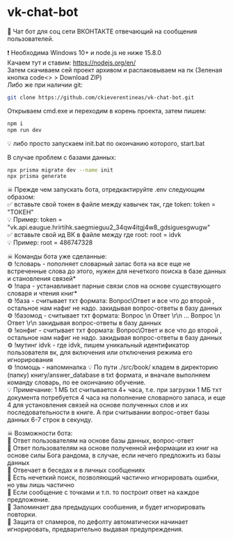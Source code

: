 # vk-chat-bot
💬 Чат бот для соц сети ВКОНТАКТЕ отвечающий на сообщения пользователей.

❗ Необходима Windows 10+ и node.js не ниже 15.8.0 <br />
Качаем тут и ставим: https://nodejs.org/en/ <br />
Затем скачиваем сей проект архивом и распаковываем на пк (Зеленая кнопка code<> > Download ZIP) <br />
Либо же при наличии git: <br />
```bash
git clone https://github.com/ckieverentineas/vk-chat-bot.git
```
Открываем cmd.exe и переходим в корень проекта, затем пишем: <br />
```bash
npm i
npm run dev
```

💡 либо просто запускаем init.bat по окончанию которого, start.bat <br />

В случае проблем с базами данных:
```bash
npx prisma migrate dev --name init
npx prisma generate
```

☠ Прежде чем запускать бота, отредкактируйте .env следующим образом: <br />
✅ вставьте свой токен в файле между кавычек так, где token: token = "ТОКЕН"<br />
💡 Пример: token = "vk.api.eaugue.hrirtihk.saegmieguu2_34qw4itgj4w8_gdsiguesgwugw" <br />
✅ вставьте свой ид ВК в файле между где root: root = idvk <br />
💡 Пример: root = 486747328 <br />

☠ Команды бота уже сделанные: <br />
⚙ !словарь - пополняет словарный запас бота на все еще не встреченные слова до этого, нужен для нечеткого поиска в базе данных и становления связей* <br />
⚙ !пара - устанавливает парные связи слов на основе существующего словаря и чтения книг* <br />
⚙ !база - считывает тхт формата: Вопрос\Ответ и все что до второй , остальное нам нафиг не надо. закидывая вопрос-ответы в базу данных <br />
⚙ !базомод - считывает тхт формата: Вопрос \\n Ответ \\r\\n ... Вопрос \\n Ответ \\r\\n закидывая вопрос-ответы в базу данных <br />
⚙ !конфиг - считывает тхт формата: Вопрос\Ответ и все что до второй , остальное нам нафиг не надо. закидывая вопрос-ответы в базу данных <br />
⚙ !мутинг idvk - где idvk, пишем уникальный идентификатор пользователя вк, для включения или отключения режима его игнорирования <br />
⚙ !помощь - напоминалка
💡 По пути ./src/book/ кладем в директорию (папку) книгу/answer_database в txt формата, и вначале выполняем команду словарь, по ее окончанию обучение. <br />
💡 Примечание: 1 МБ txt считывается 4+ часа, т.е. при загрузки 1 МБ тхт документа потребуется 4 часа на пополнение словарного запаса, и еще 4 для установления связей на основе полученных слов и их последовательности в книге. А при считывании вопрос-ответ базы данных 6-7 строк в секунду.

☠ Возможности бота: <br />
🚀 Ответ пользователям на основе базы данных, вопрос-ответ <br />
🚀 Ответ пользователям на основе полученной информации из книг на основе силы Бога рандома, в случае, если нечего предложить из базы данных <br />
🚀 Отвечает в беседах и в личных сообщениях <br />
🚀 Есть нечеткий поиск, позволяющий частично игнорировать ошибки, но увы лишь частично <br />
🚀 Если сообщение с точками и т.п. то построит ответ на каждое предложение. <br />
🚀 Запоминает два предыдущих сообшения, и будет игнорировать повторки. <br />
🚀 Защита от спамеров, по дефолту автоматически начинает игнорировать, предварительно выдавая предупреждения. <br />
